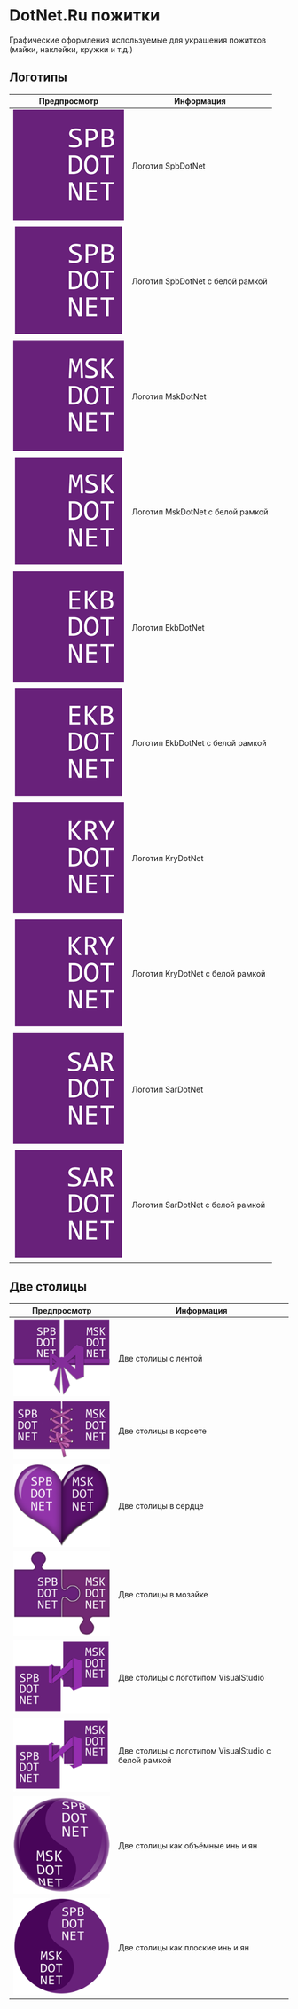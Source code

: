 # DotNet.Ru пожитки

Графические оформления используемые для украшения пожитков (майки, наклейки, кружки и т.д.)

## Логотипы

| Предпросмотр        | Информация         |
| ------------------- |--------------------|
| [![SpbDotNet squared logo](./spbdotnet-squared-logo/spbdotnet-squared-logo-200.png)](spbdotnet-squared-logo) | Логотип SpbDotNet |
| [![SpbDotNet bordered squared logo](./spbdotnet-squared-logo-bordered/spbdotnet-squared-logo-br-200.png)](spbdotnet-squared-logo-bordered) | Логотип SpbDotNet с белой рамкой |
| [![MskDotNet squared logo](./mskdotnet-squared-logo/mskdotnet-squared-logo-200.png)](mskdotnet-squared-logo) | Логотип MskDotNet |
| [![MskDotNet bordered squared logo](./mskdotnet-squared-logo-bordered/mskdotnet-squared-logo-br-200.png)](mskdotnet-squared-logo-bordered) | Логотип MskDotNet с белой рамкой |
| [![EkbDotNet squared logo](./ekbdotnet-squared-logo/ekbdotnet-squared-logo-200.png)](ekbdotnet-squared-logo) | Логотип EkbDotNet |
| [![EkbDotNet bordered squared logo](./ekbdotnet-squared-logo-bordered/ekbdotnet-squared-logo-br-200.png)](ekbdotnet-squared-logo-bordered) | Логотип EkbDotNet с белой рамкой |
| [![KryDotNet squared logo](./krydotnet-squared-logo/krydotnet-squared-logo-200.png)](krydotnet-squared-logo) | Логотип KryDotNet |
| [![KryDotNet bordered squared logo](./krydotnet-squared-logo-bordered/krydotnet-squared-logo-br-200.png)](krydotnet-squared-logo-bordered) | Логотип KryDotNet с белой рамкой |
| [![SarDotNet squared logo](./sardotnet-squared-logo/sardotnet-squared-logo-200.png)](sardotnet-squared-logo) | Логотип SarDotNet |
| [![SarDotNet bordered squared logo](./sardotnet-squared-logo-bordered/sardotnet-squared-logo-br-200.png)](sardotnet-squared-logo-bordered) | Логотип SarDotNet с белой рамкой |

## Две столицы

| Предпросмотр        | Информация         |
| ------------------- |--------------------|
| [![Two Capitals bow](./twocapitals/twocapitals-bow-200.png)](./twocapitals/twocapitals-bow-800.png) | Две столицы с лентой |
| [![Two Capitals corset](./twocapitals/twocapitals-corset-200.png)](./twocapitals/twocapitals-corset-800.png) | Две столицы в корсете |
| [![Two Capitals heart](./twocapitals/twocapitals-heart-200.png)](./twocapitals/twocapitals-heart-800.png) | Две столицы в сердце |
| [![Two Capitals puzzle](./twocapitals-puzzle/twocapitals-puzzle-200.png)](twocapitals-puzzle) | Две столицы в мозайке |
| [![Two Capitals with VisualStudio logo](./twocapitals-vs/twocapitals-vs-200.png)](twocapitals-vs) | Две столицы с логотипом VisualStudio |
| [![Two Capitals with VisualStudio logo](./twocapitals-vs-bordered/twocapitals-vs-br-200.png)](twocapitals-vs-bordered) | Две столицы с логотипом VisualStudio с белой рамкой |
| [![Two Capitals spherical yin and yang](./twocapitals/twocapitals-yy-200.png)](./twocapitals/twocapitals-yy-800.png) | Две столицы как объёмные инь и ян |
| [![Two Capitals flat yin and yang](./twocapitals/twocapitals-yy-flat-200.png)](./twocapitals/twocapitals-yy-flat-800.png) | Две столицы как плоские инь и ян |
